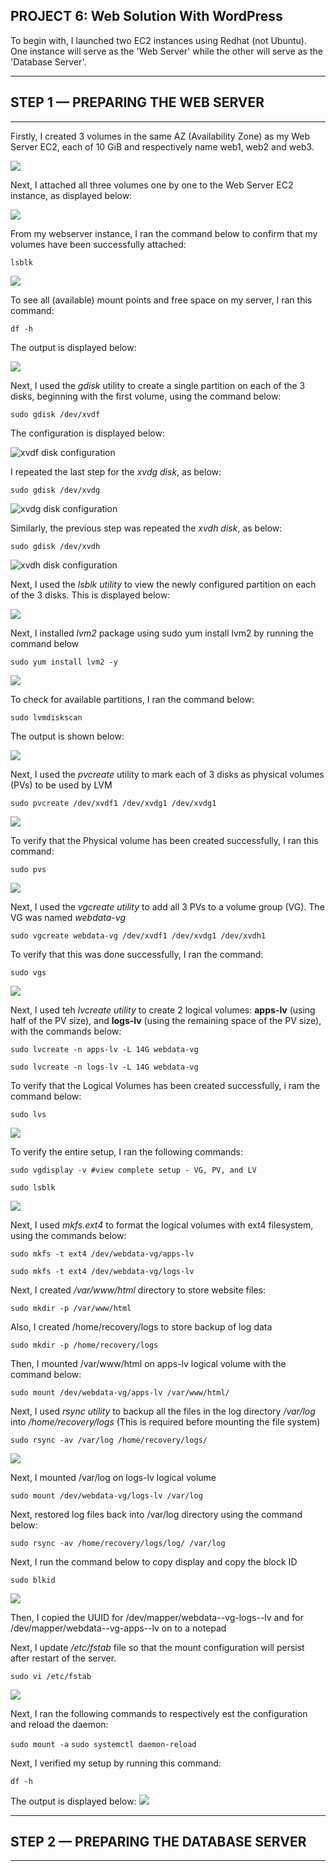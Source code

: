 ## PROJECT 6: Web Solution With WordPress

To begin with, I launched two EC2 instances using Redhat (not Ubuntu). One instance will serve as the 'Web Server' while the other will serve as the 'Database Server'.

___
## **STEP 1 — PREPARING THE WEB SERVER**
___

Firstly, I created 3 volumes in the same AZ (Availability Zone) as my Web Server EC2, each of 10 GiB and respectively name web1, web2 and web3.

![](./images/volumes.PNG)

Next, I attached all three volumes one by one to the Web Server EC2 instance, as displayed below:

![](./images/attached_volumes.PNG)


From my webserver instance, I ran the command below to confirm that my volumes have been successfully attached:

`lsblk`


![](./images/volue_instance.PNG)

To see all (available) mount points and free space on my server, I ran this command:

`df -h`

The output is displayed below:

![](./images/mount_point.PNG)

Next, I used the *gdisk* utility to create a single partition on each of the 3 disks, beginning with the first volume, using the command below:

`sudo gdisk /dev/xvdf`

The configuration is displayed below:

![xvdf disk configuration](./images/xvdf_volume.PNG "xvdf disk configuration")

I repeated the last step for the *xvdg disk*, as below:

`sudo gdisk /dev/xvdg`

![xvdg disk configuration](./images/xvdg_disk.PNG "xvdg disk configuration")

Similarly, the previous step was repeated the *xvdh disk*, as below:

`sudo gdisk /dev/xvdh`

![xvdh disk configuration](./images/xvdh_disk.PNG "xvdh disk configuration")

Next, I used the *lsblk utility* to view the newly configured partition on each of the 3 disks. This is displayed below:

![](./images/lsbkl.PNG)

Next, I installed *lvm2* package using sudo yum install lvm2 by running the command below

`sudo yum install lvm2 -y`

![](./images/lvm2_installation.PNG)


To check for available partitions, I ran the command below:

`sudo lvmdiskscan`

The output is shown below:

![](./images/available_partitions.PNG)


Next, I used the *pvcreate* utility to mark each of 3 disks as physical volumes (PVs) to be used by LVM

`sudo pvcreate /dev/xvdf1 /dev/xvdg1 /dev/xvdg1`

![](./images/PV_creation.PNG)


To verify that the Physical volume has been created successfully, I ran this command:

`sudo pvs`

![](./images/pvs.PNG)

Next, I used the  *vgcreate utility* to add all 3 PVs to a volume group (VG). The VG was named *webdata-vg*

`sudo vgcreate webdata-vg /dev/xvdf1 /dev/xvdg1 /dev/xvdh1`

To verify that this was done successfully, I ran the command:

`sudo vgs`

![](./images/volume_group.PNG)

Next, I used teh *lvcreate utility* to create 2 logical volumes: **apps-lv** (using half of the PV size), and **logs-lv** (using the remaining space of the PV size), with the commands below:

`sudo lvcreate -n apps-lv -L 14G webdata-vg`

`sudo lvcreate -n logs-lv -L 14G webdata-vg`


To verify that the Logical Volumes has been created successfully, i ram the command below:

`sudo lvs`

![](./images/logical_volume_creation.PNG)

To verify the entire setup, I ran the following commands:

`sudo vgdisplay -v #view complete setup - VG, PV, and LV`

`sudo lsblk`

![](./images/lsblk.PNG)


Next, I used *mkfs.ext4* to format the logical volumes with ext4 filesystem, using the commands below:

`sudo mkfs -t ext4 /dev/webdata-vg/apps-lv`

`sudo mkfs -t ext4 /dev/webdata-vg/logs-lv`

Next, I created */var/www/html* directory to store website files:

`sudo mkdir -p /var/www/html`

Also, I created /home/recovery/logs to store backup of log data

`sudo mkdir -p /home/recovery/logs`

Then, I mounted /var/www/html on apps-lv logical volume with the command below:

`sudo mount /dev/webdata-vg/apps-lv /var/www/html/`

Next, I used *rsync utility* to backup all the files in the log directory */var/log* into */home/recovery/logs* (This is required before mounting the file system)

`sudo rsync -av /var/log /home/recovery/logs/`

![](./images/rsync.PNG)


Next, I mounted /var/log on logs-lv logical volume

`sudo mount /dev/webdata-vg/logs-lv /var/log`


Next, restored log files back into /var/log directory using the command below:

`sudo rsync -av /home/recovery/logs/log/ /var/log`

Next, I run the command below to copy display and copy the block ID

`sudo blkid`

![](./images/blkid.PNG)

Then, I copied the UUID for /dev/mapper/webdata--vg-logs--lv and for /dev/mapper/webdata--vg-apps--lv on to a notepad



Next, I update */etc/fstab* file so that the mount configuration will persist after restart of the server. 

`sudo vi /etc/fstab`

![](./images/fstab.PNG)

Next, I ran the following  commands to respectively est the configuration and reload the daemon:

`sudo mount -a`
 `sudo systemctl daemon-reload`

 Next, I verified my setup by running this command:

 `df -h`

 The output is displayed below:
 ![](./images/df-h.PNG)

___
 ## **STEP 2 — PREPARING THE DATABASE SERVER**
 ___


